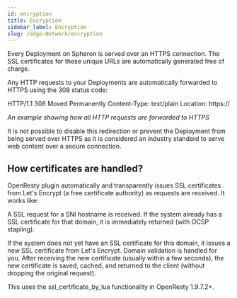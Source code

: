 ```yaml
---
id: encryption
title: Encryption
sidebar_label: Encryption
slug: /edge-Network/encryption
---
```


Every Deployment on Spheron is served over an HTTPS connection. The SSL certificates for these unique URLs are automatically generated free of charge.

Any HTTP requests to your Deployments are automatically forwarded to HTTPS using the 308 status code:

HTTP/1.1 308 Moved Permanently
Content-Type: text/plain
Location: https://<your-deployment-host>

_An example showing how all HTTP requests are forwarded to HTTPS_

It is not possible to disable this redirection or prevent the Deployment from being served over HTTPS as it is considered an industry standard to serve web content over a secure connection.

## How certificates are handled? 

OpenResty plugin automatically and transparently issues SSL certificates from Let's Encrypt (a free certificate authority) as requests are received. It works like:

A SSL request for a SNI hostname is received.
If the system already has a SSL certificate for that domain, it is immediately returned (with OCSP stapling).

If the system does not yet have an SSL certificate for this domain, it issues a new SSL certificate from Let's Encrypt. Domain validation is handled for you. After receiving the new certificate (usually within a few seconds), the new certificate is saved, cached, and returned to the client (without dropping the original request).

This uses the ssl_certificate_by_lua functionality in OpenResty 1.9.7.2+.